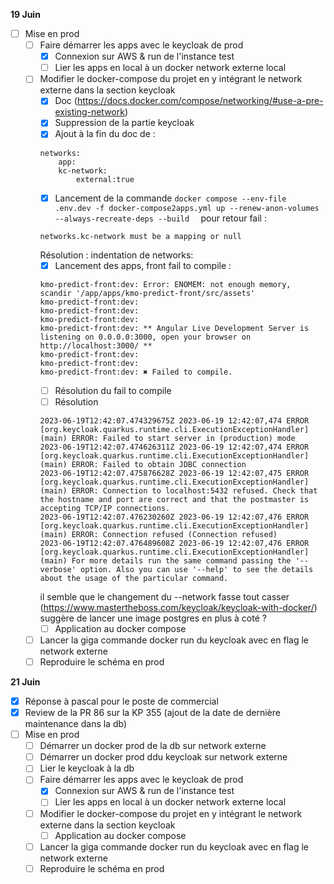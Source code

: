 **19 Juin**
- [ ] Mise en prod
    - [ ] Faire démarrer les apps avec le keycloak de prod
        - [x] Connexion sur AWS & run de l'instance test 
        - [ ] Lier les apps en local à un docker network externe local
    - [ ] Modifier le docker-compose du projet en y intégrant le network externe dans la section keycloak
        - [x] Doc (https://docs.docker.com/compose/networking/#use-a-pre-existing-network)
        - [x] Suppression de la partie keycloak
        - [x] Ajout à la fin du doc de : 
        ```
        networks:
            app:
            kc-network:
                external:true
        ```
        - [x] Lancement de la commande ```docker compose --env-file .env.dev -f docker-compose2apps.yml up --renew-anon-volumes --always-recreate-deps --build  ``` pour retour fail :
        ```
        networks.kc-network must be a mapping or null
        ```
        Résolution : indentation de networks:
        - [x] Lancement des apps, front fail to compile : 
        ```
        kmo-predict-front:dev: Error: ENOMEM: not enough memory, scandir '/app/apps/kmo-predict-front/src/assets'
        kmo-predict-front:dev:
        kmo-predict-front:dev:
        kmo-predict-front:dev:
        kmo-predict-front:dev: ** Angular Live Development Server is listening on 0.0.0.0:3000, open your browser on http://localhost:3000/ **
        kmo-predict-front:dev:
        kmo-predict-front:dev:
        kmo-predict-front:dev: ✖ Failed to compile.        
        ```
        - [ ] Résolution du fail to compile
        - [ ] Résolution 
        ```
        2023-06-19T12:42:07.474329675Z 2023-06-19 12:42:07,474 ERROR [org.keycloak.quarkus.runtime.cli.ExecutionExceptionHandler] (main) ERROR: Failed to start server in (production) mode
        2023-06-19T12:42:07.474626311Z 2023-06-19 12:42:07,474 ERROR [org.keycloak.quarkus.runtime.cli.ExecutionExceptionHandler] (main) ERROR: Failed to obtain JDBC connection
        2023-06-19T12:42:07.475876628Z 2023-06-19 12:42:07,475 ERROR [org.keycloak.quarkus.runtime.cli.ExecutionExceptionHandler] (main) ERROR: Connection to localhost:5432 refused. Check that the hostname and port are correct and that the postmaster is accepting TCP/IP connections.
        2023-06-19T12:42:07.476230260Z 2023-06-19 12:42:07,476 ERROR [org.keycloak.quarkus.runtime.cli.ExecutionExceptionHandler] (main) ERROR: Connection refused (Connection refused)
        2023-06-19T12:42:07.476489608Z 2023-06-19 12:42:07,476 ERROR [org.keycloak.quarkus.runtime.cli.ExecutionExceptionHandler] (main) For more details run the same command passing the '--verbose' option. Also you can use '--help' to see the details about the usage of the particular command.
        ```
        il semble que le changement du --network fasse tout casser
        (https://www.mastertheboss.com/keycloak/keycloak-with-docker/) suggère de lancer une image postgres en plus à coté ?
        - [ ] Application au docker compose
    - [ ] Lancer la giga commande docker run du keycloak avec en flag le network externe 
    - [ ] Reproduire le schéma en prod

**21 Juin**
- [x] Réponse à pascal pour le poste de commercial
- [x] Review de la PR 86 sur la KP 355
    (ajout de la date de dernière maintenance dans la db)
- [ ] Mise en prod
    - [ ] Démarrer un docker prod de la db sur network externe
    - [ ] Démarrer un docker prod ddu keycloak sur network externe
    - [ ] Lier le keycloak à la db
    - [ ] Faire démarrer les apps avec le keycloak de prod
        - [x] Connexion sur AWS & run de l'instance test 
        - [ ] Lier les apps en local à un docker network externe local
    - [ ] Modifier le docker-compose du projet en y intégrant le network externe dans la section keycloak
        - [ ] Application au docker compose
    - [ ] Lancer la giga commande docker run du keycloak avec en flag le network externe 
    - [ ] Reproduire le schéma en prod